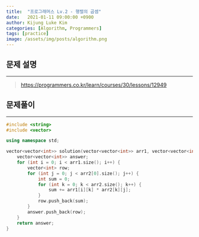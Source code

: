 ```yaml
---
title:  "프로그래머스 Lv.2 - 행렬의 곱셈"
date:   2021-01-11 09:00:00 +0900
author: Kijung Luke Kim
categories: [Algorithm, Programmers]
tags: [practice]
image: /assets/img/posts/algorithm.png
---
```


## 문제 설명
---

> https://programmers.co.kr/learn/courses/30/lessons/12949

## 문제풀이
---

```cpp
#include <string>
#include <vector>

using namespace std;

vector<vector<int>> solution(vector<vector<int>> arr1, vector<vector<int>> arr2) {
    vector<vector<int>> answer;
    for (int i = 0; i < arr1.size(); i++) {        
        vector<int> row;
        for (int j = 0; j < arr2[0].size(); j++) {
            int sum = 0;
            for (int k = 0; k < arr2.size(); k++) {
                sum += arr1[i][k] * arr2[k][j];
            }
            row.push_back(sum);
        }
        answer.push_back(row);
    }
    return answer;
}
```